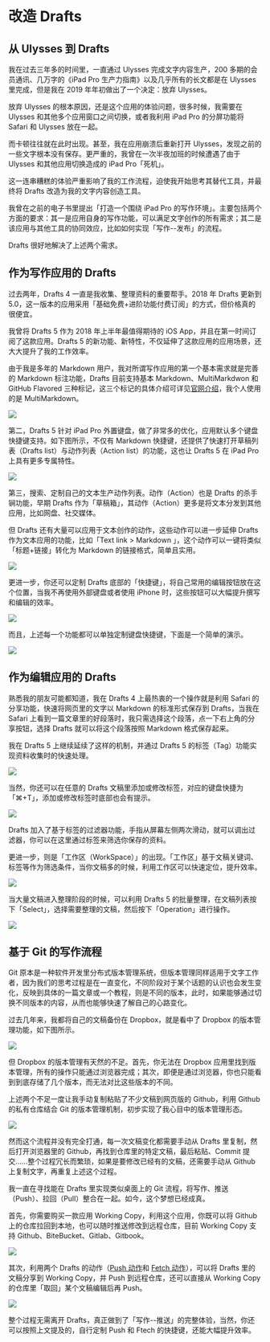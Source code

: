 # 改造 Drafts

## 从 Ulysses 到 Drafts

我在过去三年多的时间里，一直通过 Ulysses 完成文字内容生产，200 多期的会员通讯、几万字的《iPad Pro 生产力指南》以及几乎所有的长文都是在 Ulysses 里完成，但是我在 2019 年年初做出了一个决定：放弃 Ulysses。

放弃 Ulysses 的根本原因，还是这个应用的体验问题，很多时候，我需要在 Ulysses 和其他多个应用窗口之间切换，或者我利用 iPad Pro 的分屏功能将 Safari 和 Ulysses 放在一起。

而卡顿往往就在此时出现。甚至，我在应用崩溃后重新打开 Ulysses，发现之前的一些文字根本没有保存。更严重的，我曾在一次半夜加班的时候遭遇了由于 Ulysses 和其他应用切换造成的 iPad Pro「死机」。

这一连串糟糕的体验严重影响了我的工作流程，迫使我开始思考其替代工具，并最终将 Drafts 改造为我的文字内容创造工具。

我曾在之前的电子书里提出「打造一个围绕 iPad Pro 的写作环境」。主要包括两个方面的要求：其一是应用自身的写作功能，可以满足文字创作的所有需求；其二是该应用与其他工具的协同效应，比如如何实现「写作--发布」的流程。

Drafts 很好地解决了上述两个需求。


## 作为写作应用的 Drafts

过去两年，Drafts 4 一直是我收集、整理资料的重要帮手。2018 年 Drafts 更新到 5.0，这一版本的应用采用「基础免费+进阶功能付费订阅」的方式，但价格真的很便宜。

我曾将 Drafts 5 作为 2018 年上半年最值得期待的 iOS App，并且在第一时间订阅了这款应用。Drafts 5 的新功能、新特性，不仅延伸了这款应用的应用场景，还大大提升了我的工作效率。


由于我是多年的 Markdown 用户，我对所谓写作应用的第一个基本需求就是完善的 Markdown 标注功能，Drafts 目前支持基本 Markdown、MultiMarkdwon 和 GitHub Flavored 三种标记，这三个标记的具体介绍可详见[官网介绍](https://getdrafts.com/settings/markdown)，我个人使用的是 MultiMarkdown。

![](https://ebookimage.dailyio.cn/2019/04/26/FE345674-A8E6-4AD6-B948-712AF4F607BB.png)


第二，Drafts 5 针对 iPad Pro 外置键盘，做了非常多的优化，应用默认多个键盘快捷键支持。如下图所示，不仅有 Markdown 快捷键，还提供了快速打开草稿列表（Drafts list）与动作列表（Action list）的功能，这也让 Drafts 5 在 iPad Pro 上具有更多专属特性。


![](https://ebookimage.dailyio.cn/2019/04/26/0B36ACA8-7EF8-41C5-81D2-3BBEB103DF48.png)


第三，搜索、定制自己的文本生产动作列表。动作（Action）也是 Drafts 的杀手锏功能，早期 Drafts 作为「草稿箱」，其动作（Action）更多是将文本分发到其他应用，比如网盘、社交媒体。

但 Drafts 还有大量可以应用于文本创作的动作，这些动作可以进一步延伸 Drafts 作为文本应用的功能，比如「Text link > Markdown 」，这个动作可以一键将类似「标题+链接」转化为 Markdown 的链接格式，简单且实用。

![](https://ebookimage.dailyio.cn/2019/04/26/6146A950-918B-4373-BAB1-7F3F3969BC13.gif)


更进一步，你还可以定制 Drafts 底部的「快捷键」，将自己常用的编辑按钮放在这个位置，当我不再使用外部键盘或者使用 iPhone 时，这些按钮可以大幅提升撰写和编辑的效率。


![](https://ebookimage.dailyio.cn/2019/04/26/7FAE8160-683C-4AD9-8EA7-7E2AE6AB3A4E.png)



而且，上述每一个功能都可以单独定制键盘快捷键，下面是一个简单的演示。

![](https://ebookimage.dailyio.cn/2019/04/26/90229278-9827-4C0F-8585-ABB7A81B2372.gif)



## 作为编辑应用的 Drafts


熟悉我的朋友可能都知道，我在 Drafts 4 上最热衷的一个操作就是利用 Safari 的分享功能，快速将网页里的文字以 Markdown 的标准形式保存到 Drafts，当我在 Safari 上看到一篇文章里的好段落时，我只需选择这个段落，点一下右上角的分享按钮，选择 Drafts 就可以将这个段落按照 Markdown 格式保存起来。

我在 Drafts 5 上继续延续了这样的机制，并通过 Drafts 5 的标签（Tag）功能实现资料收集时的快速处理。


![](https://ebookimage.dailyio.cn/2019/04/26/E33F0815-B980-4EB4-A724-F62B798C5A15.png)


当然，你还可以在任意的 Drafts 文稿里添加或修改标签，对应的键盘快捷为「⌘+T」，添加或修改标签时底部也会有提示。


![](https://ebookimage.dailyio.cn/2019/04/26/4CE751CF-A115-4729-870D-88385583ACF7.png)


Drafts 加入了基于标签的过滤器功能，手指从屏幕左侧两次滑动，就可以调出过滤器，你可以在这里通过标签来筛选你保存的资料。


更进一步，则是「工作区（WorkSpace）」的出现。「工作区」基于文稿关键词、标签等作为筛选条件，当你文稿多的时候，利用工作区可以快速定位，提升效率。


![](https://ebookimage.dailyio.cn/2019/04/26/D3C96E05-28D3-4FBA-829E-7C010FC38856.png)


当大量文稿进入整理阶段的时候，可以利用 Drafts 5 的批量整理，在文稿列表按下「Select」，选择需要整理的文稿，然后按下「Operation」进行操作。



![](https://ebookimage.dailyio.cn/2019/04/26/B54FA454-1F4B-4C4F-9E34-B60FB3FCA435.gif)




## 基于 Git 的写作流程


Git 原本是一种软件开发里分布式版本管理系统，但版本管理同样适用于文字工作者，因为我们的思考过程是在一直变化，不同阶段对于某个话题的认识也会发生变化，反映到具体的一篇文章或一个教程，则是不同的版本，此时，如果能够通过切换不同版本的内容，从而也能够快速了解自己的心路变化。

过去几年来，我都将自己的文稿备份在 Dropbox，就是看中了 Dropbox 的版本管理功能，如下图所示。


![](https://ebookimage.dailyio.cn/2019/04/26/F3000104-F555-4683-8F04-3441DB85FB71.png)


但 Dropbox 的版本管理有天然的不足。首先，你无法在 Dropbox 应用里找到版本管理，所有的操作只能通过浏览器完成；其次，即便是通过浏览器，你也只能看到到底存储了几个版本，而无法对比这些版本的不同。


上述两个不足一度让我手动复制粘贴了不少文稿到网页版的 Github，利用 Github 的私有仓库结合 Git 的版本管理机制，初步实现了我心目中的版本管理形态。


![](https://ebookimage.dailyio.cn/2019/04/26/B942AF24-E8B0-45C0-A0FC-3EDC972DB361.png)


然而这个流程并没有完全打通，每一次文稿变化都需要手动从 Drafts 里复制，然后打开浏览器里的 Github，再找到仓库里的特定文稿，最后粘贴、Commit 提交......整个过程冗长而繁琐，如果是要修改已经有的文稿，还需要手动从 Github 上复制文字，再重复上述这个过程。


我一直在寻找能在 Drafts 里实现类似桌面上的 Git 流程，将写作、推送（Push）、拉回（Pull）整合在一起。如今，这个梦想已经成真。

首先，你需要购买一款应用 Working Copy，利用这个应用，你既可以将 Github 上的仓库拉回到本地，也可以随时推送修改到远程仓库，目前 Working Copy 支持 Github、BiteBucket、Gitlab、Gitbook。


![](https://ebookimage.dailyio.cn/2019/04/26/80CD74F2-9B05-4643-AA69-E10D2369B68E.png)


其次，利用两个 Drafts 的动作（[Push 动作](https://actions.getdrafts.com/a/1Sa)和 [Fetch 动作](https://actions.getdrafts.com/a/1S0)），可以将 Drafts 里的文稿分享到 Working Copy，并 Push 到远程仓库，还可以直接从 Working Copy 的仓库里「取回」某个文稿编辑后再 Push。



![](https://ebookimage.dailyio.cn/2019/04/26/641DFE14-DD18-4E29-87D5-496DD2C2050E.gif)

整个过程无需离开 Drafts，真正做到了「写作--推送」的完整体验，当然，你还可以按照上文提及的，自行定制 Push 和 Ftech 的快捷键，还能大幅提升效率。
